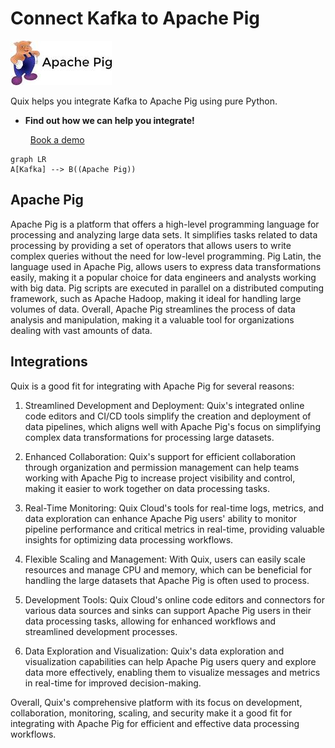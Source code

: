 # Connect Kafka to Apache Pig

![](./images/logo_1.jpg)

Quix helps you integrate Kafka to Apache Pig using pure Python.

<div class="grid cards blog-grid-card" markdown>

- __Find out how we can help you integrate!__

    <a class="md-button md-button--primary" href="https://share.hsforms.com/1iW0TmZzKQMChk0lxd_tGiw4yjw2?__hstc=175542013.2303933fbd746c0ac86d9ccbe9bc9100.1728383268831.1729603416735.1729620918855.31&__hssc=175542013.1.1729620918855&__hsfp=2132701734" target="_blank" style="margin:.5rem;">Book a demo</a>

</div>

```mermaid
graph LR
A[Kafka] --> B((Apache Pig))
```

## Apache Pig

Apache Pig is a platform that offers a high-level programming language for processing and analyzing large data sets. It simplifies tasks related to data processing by providing a set of operators that allows users to write complex queries without the need for low-level programming. Pig Latin, the language used in Apache Pig, allows users to express data transformations easily, making it a popular choice for data engineers and analysts working with big data. Pig scripts are executed in parallel on a distributed computing framework, such as Apache Hadoop, making it ideal for handling large volumes of data. Overall, Apache Pig streamlines the process of data analysis and manipulation, making it a valuable tool for organizations dealing with vast amounts of data.

## Integrations

Quix is a good fit for integrating with Apache Pig for several reasons:

1. Streamlined Development and Deployment: Quix's integrated online code editors and CI/CD tools simplify the creation and deployment of data pipelines, which aligns well with Apache Pig's focus on simplifying complex data transformations for processing large datasets.

2. Enhanced Collaboration: Quix's support for efficient collaboration through organization and permission management can help teams working with Apache Pig to increase project visibility and control, making it easier to work together on data processing tasks.

3. Real-Time Monitoring: Quix Cloud's tools for real-time logs, metrics, and data exploration can enhance Apache Pig users' ability to monitor pipeline performance and critical metrics in real-time, providing valuable insights for optimizing data processing workflows.

4. Flexible Scaling and Management: With Quix, users can easily scale resources and manage CPU and memory, which can be beneficial for handling the large datasets that Apache Pig is often used to process.

5. Development Tools: Quix Cloud's online code editors and connectors for various data sources and sinks can support Apache Pig users in their data processing tasks, allowing for enhanced workflows and streamlined development processes.

6. Data Exploration and Visualization: Quix's data exploration and visualization capabilities can help Apache Pig users query and explore data more effectively, enabling them to visualize messages and metrics in real-time for improved decision-making.

Overall, Quix's comprehensive platform with its focus on development, collaboration, monitoring, scaling, and security make it a good fit for integrating with Apache Pig for efficient and effective data processing workflows.

